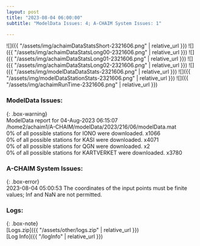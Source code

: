 ```yaml
---
layout: post
title: "2023-08-04 06:00:00"
subtitle: "ModelData Issues: 4; A-CHAIM System Issues: 1"

---
```


![]({{ "/assets/img/achaimDataStatsShort-2321606.png" | relative_url }})
![]({{ "/assets/img/achaimDataStatsLong00-2321606.png" | relative_url }})
![]({{ "/assets/img/achaimDataStatsLong01-2321606.png" | relative_url }})
![]({{ "/assets/img/achaimDataStatsLong02-2321606.png" | relative_url }})
![]({{ "/assets/img/modelDataDataStats-2321606.png" | relative_url }})
![]({{ "/assets/img/modelDataStationStats-2321606.png" | relative_url }})
![]({{ "/assets/img/achaimRunTime-2321606.png" | relative_url }})


### ModelData Issues:  
  
{: .box-warning}  
 ModelData report for 04-Aug-2023 06:15:07   
 /home2/achaim1/A-CHAIM/modelData/2023/216/06/modelData.mat   
 0% of all possible stations for IONO were downloaded. x1066   
 0% of all possible stations for KASI were downloaded. x4071   
 0% of all possible stations for QGN were downloaded. x2   
 0% of all possible stations for KARTVERKET were downloaded. x3780   
  
### A-CHAIM System Issues:  
  
{: .box-error}  
2023-08-04 05:00:53 The coordinates of the input points must be finite values; Inf and NaN are not permitted.  

### Logs:  
  
{: .box-note}  
[Logs.zip]({{ "/assets/other/logs.zip" | relative_url }})  
[Log Info]({{ "/logInfo" | relative_url }})  
